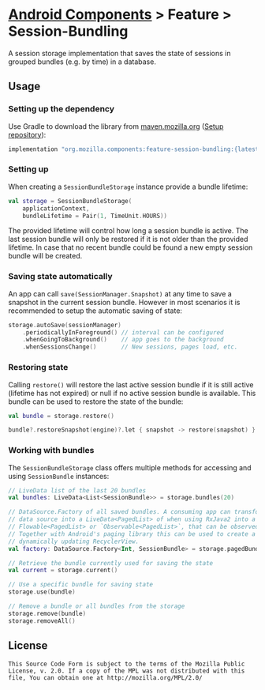 # [Android Components](../../../README.md) > Feature > Session-Bundling

A session storage implementation that saves the state of sessions in grouped bundles (e.g. by time) in a database.

## Usage

### Setting up the dependency

Use Gradle to download the library from [maven.mozilla.org](https://maven.mozilla.org/) ([Setup repository](../../../README.md#maven-repository)):

```Groovy
implementation "org.mozilla.components:feature-session-bundling:{latest-version}"
```

### Setting up

When creating a `SessionBundleStorage` instance provide a bundle lifetime:

```Kotlin
val storage = SessionBundleStorage(
    applicationContext,
    bundleLifetime = Pair(1, TimeUnit.HOURS))
```

The provided lifetime will control how long a session bundle is active. The last session bundle will only be restored if it is not older than the provided lifetime. In case that no recent bundle could be found a new empty session bundle will be created.

### Saving state automatically

An app can call `save(SessionManager.Snapshot)` at any time to save a snapshot in the current session bundle. However in most scenarios it is recommended to setup the automatic saving of state:

```Kotlin
storage.autoSave(sessionManager)
    .periodicallyInForeground() // interval can be configured
    .whenGoingToBackground()    // app goes to the background
    .whenSessionsChange()       // New sessions, pages load, etc.
```

### Restoring state

Calling `restore()` will restore the last active session bundle if it is still active (lifetime has not expired) or null if no active session bundle is available. This bundle can be used to restore the state of the bundle:

```Kotlin
val bundle = storage.restore()

bundle?.restoreSnapshot(engine)?.let { snapshot -> restore(snapshot) }
```

### Working with bundles

The `SessionBundleStorage` class offers multiple methods for accessing and using `SessionBundle` instances:

```Kotlin
// LiveData list of the last 20 bundles
val bundles: LiveData<List<SessionBundle>> = storage.bundles(20)

// DataSource.Factory of all saved bundles. A consuming app can transform the
// data source into a LiveData<PagedList> of when using RxJava2 into a
// Flowable<PagedList> or `Observable<PagedList>`, that can be observed.
// Together with Android's paging library this can be used to create a
// dynamically updating RecyclerView.
val factory: DataSource.Factory<Int, SessionBundle> = storage.pagedBundles()

// Retrieve the bundle currently used for saving the state
val current = storage.current()

// Use a specific bundle for saving state
storage.use(bundle)

// Remove a bundle or all bundles from the storage
storage.remove(bundle)
storage.removeAll()
```

## License

    This Source Code Form is subject to the terms of the Mozilla Public
    License, v. 2.0. If a copy of the MPL was not distributed with this
    file, You can obtain one at http://mozilla.org/MPL/2.0/
